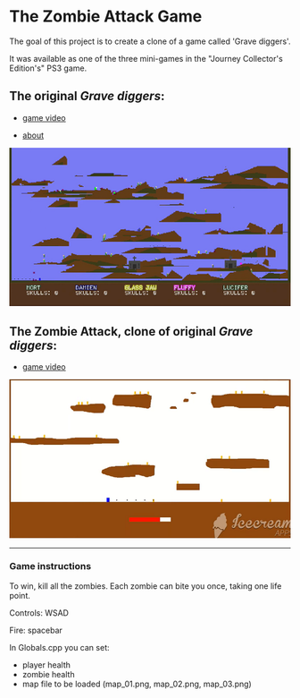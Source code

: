# The Zombie Attack Game

The goal of this project is to create a clone of a game called 'Grave diggers'. 

It was available as one of the three mini-games in the "Journey Collector's Edition's" PS3 game.

## The original *Grave diggers*:

 - [game video](https://www.youtube.com/watch?v=T8YpP-ILMHc)

 - [about](https://www.polygon.com/gaming/2012/7/19/3169727/journey-collectors-edition-gravediggers-minigame)
 
![Grave diggers photo](https://github.com/WojWar/Zombie/blob/main/img/2022-12-27%2014_49_33-GameJam0%20_%20Gravediggers%20-%20YouTube%20-%20Opera.png)

## The Zombie Attack, clone of original *Grave diggers*:

 - [game video](https://www.youtube.com/watch?v=uK1gHUkbjTE)

![Grave diggers photo](https://github.com/WojWar/Zombie/blob/main/img/2022-12-27%2014_49_59-Gra%20_Atak%20Zombie_%20-%20YouTube%20-%20Opera.png)

-------------------------------------------
### Game instructions

To win, kill all the zombies. Each zombie can bite you once, taking one life point.

Controls: WSAD

Fire: spacebar

In Globals.cpp you can set:
- player health
- zombie health
- map file to be loaded (map_01.png, map_02.png, map_03.png)
